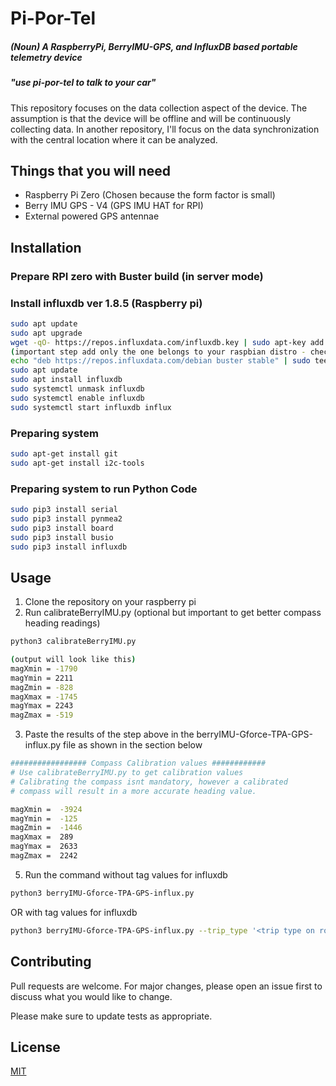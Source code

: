 # Pi-Por-Tel 

##### (Noun) A RaspberryPi, BerryIMU-GPS, and InfluxDB based portable telemetry device
##### "use pi-por-tel to talk to your car"

This repository focuses on the data collection aspect of the device. The assumption is that the device will be offline and will be continuously collecting data. In another repository, I'll focus on the data synchronization with the central location where it can be analyzed.

## Things that you will need

- Raspberry Pi Zero (Chosen because the form factor is small)
- Berry IMU GPS - V4 (GPS IMU HAT for RPI)
- External powered GPS antennae

## Installation

### Prepare RPI zero with Buster build (in server mode)

### Install influxdb ver 1.8.5 (Raspberry pi) 
```bash
sudo apt update 
sudo apt upgrade 
wget -qO- https://repos.influxdata.com/influxdb.key | sudo apt-key add - 
(important step add only the one belongs to your raspbian distro - check with cat /etc/os-release) 
echo "deb https://repos.influxdata.com/debian buster stable" | sudo tee /etc/apt/sources.list.d/ influxdb.list 
sudo apt update 
sudo apt install influxdb 
sudo systemctl unmask influxdb 
sudo systemctl enable influxdb 
sudo systemctl start influxdb influx
```
### Preparing system 
```bash
sudo apt-get install git 
sudo apt-get install i2c-tools
```
### Preparing system to run Python Code 
```bash
sudo pip3 install serial 
sudo pip3 install pynmea2 
sudo pip3 install board 
sudo pip3 install busio 
sudo pip3 install influxdb
```
## Usage
1. Clone the repository on your raspberry pi
2. Run calibrateBerryIMU.py (optional but important to get better compass heading readings)
```bash
python3 calibrateBerryIMU.py

(output will look like this)
magXmin = -1790
magYmin = 2211
magZmin = -828
magXmax = -1745
magYmax = 2243
magZmax = -519
```
3. Paste the results of the step above in the berryIMU-Gforce-TPA-GPS-influx.py file as shown in the section below
```bash
################# Compass Calibration values ############
# Use calibrateBerryIMU.py to get calibration values
# Calibrating the compass isnt mandatory, however a calibrated
# compass will result in a more accurate heading value.

magXmin =  -3924
magYmin =  -125
magZmin =  -1446
magXmax =  289
magYmax =  2633
magZmax =  2242
```
5. Run the command
without tag values for influxdb
```bash
python3 berryIMU-Gforce-TPA-GPS-influx.py
```
OR 
with tag values for influxdb
```bash
python3 berryIMU-Gforce-TPA-GPS-influx.py --trip_type '<trip type on road /water / offroad>' --vehicle_type '<vehcile type SUV>' --brand '<vehicle brand>' --model '<vehicle model>' --seats <number of passengers> --mode '<what mode was the car in comfort/sports>' --logger_location '<location where device was placed>' --owner '<owner of the vehicle>' --tripID <numerical id of the trip> --trip_desc '<description of trip>'
```

## Contributing
Pull requests are welcome. For major changes, please open an issue first to discuss what you would like to change.

Please make sure to update tests as appropriate.

## License
[MIT](https://choosealicense.com/licenses/mit/)
